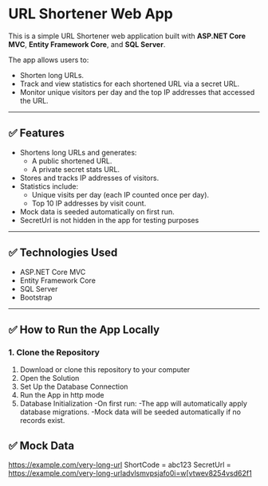 # URL Shortener Web App

This is a simple URL Shortener web application built with **ASP.NET Core MVC**, **Entity Framework Core**, and **SQL Server**.

The app allows users to:
- Shorten long URLs.
- Track and view statistics for each shortened URL via a secret URL.
- Monitor unique visitors per day and the top IP addresses that accessed the URL.

---

## ✅ Features
- Shortens long URLs and generates:
  - A public shortened URL.
  - A private secret stats URL.
- Stores and tracks IP addresses of visitors.
- Statistics include:
  - Unique visits per day (each IP counted once per day).
  - Top 10 IP addresses by visit count.
- Mock data is seeded automatically on first run.
- SecretUrl is not hidden in the app for testing purposes

---

## ✅ Technologies Used
- ASP.NET Core MVC
- Entity Framework Core
- SQL Server
- Bootstrap

---

## ✅ How to Run the App Locally

### 1. **Clone the Repository**
1. Download or clone this repository to your computer
2. Open the Solution
3. Set Up the Database Connection
4. Run the App in http mode
5. Database Initialization
    -On first run:
    -The app will automatically apply database migrations.
    -Mock data will be seeded automatically if no records exist.

## ✅ Mock Data
https://example.com/very-long-url
ShortCode = abc123
SecretUrl = https://example.com/very-long-urladvlsmvpsjafo0i=w[vtwev8254vsd62f1
